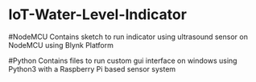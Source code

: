 # IoT-Water-Level-Indicator

#NodeMCU
Contains sketch to run indicator using ultrasound sensor on NodeMCU using Blynk Platform

#Python
Contains files to run custom gui interface on windows using Python3 with a Raspberry Pi based sensor system
